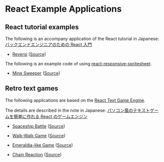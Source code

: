 # React Example Applications

## React tutorial examples

The following is an accompany application of the React tutorial in Japanese: [バックエンドエンジニアのための React 入門](https://enakai00.hatenablog.com/entry/2023/03/09/133119)

- [Reversi](https://enakai00.github.io/react_examples/contents/reversi/) ([Source](https://github.com/enakai00/react_reversi))

The following is an example code of using [react-responsive-spritesheet](https://www.npmjs.com/package/react-responsive-spritesheet).

- [Mine Sweeper](https://enakai00.github.io/react_examples/contents/minesweeper/) ([Source](https://github.com/enakai00/react_mine_sweeper))

## Retro text games

The following applications are based on the [React Text Game Engine](https://github.com/enakai00/react_textgame). 

The details are described in the note in Japanese: [パソコン風のテキストゲームを簡単に作れる React のゲームエンジン](https://enakai00.hatenablog.com/entry/2023/03/14/131745)

- [Spaceship Battle](https://enakai00.github.io/react_examples/contents/spaceship_battle/) ([Source](https://github.com/enakai00/react_spaceship_battle))

- [Walk-Walk Game](https://enakai00.github.io/react_examples/contents/walk_walk_game/) ([Source](https://github.com/enakai00/react_walk_walk_game))

- [Emeraldia-like Game](https://enakai00.github.io/react_examples/contents/emeraldia/) ([Source](https://github.com/enakai00/react_emeraldia))

- [Chain Reaction](https://enakai00.github.io/react_examples/contents/chain_reaction/) ([Source](https://github.com/enakai00/react_chain_reaction))
